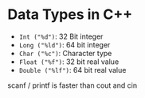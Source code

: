 # Data Types in C++

- `Int ("%d")`: 32 Bit integer
- `Long ("%ld")`: 64 bit integer
- `Char ("%c")`: Character type
- `Float ("%f")`: 32 bit real value
- `Double ("%lf")`: 64 bit real value

scanf / printf is faster than cout and cin
